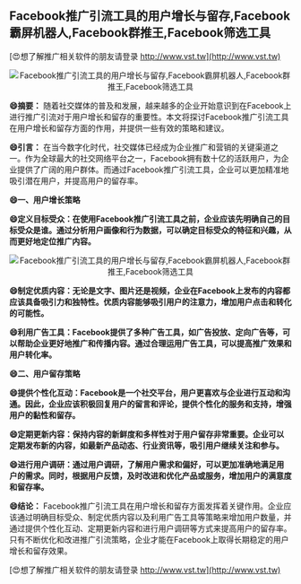 ## **Facebook推广引流工具的用户增长与留存,Facebook霸屏机器人,Facebook群推王,Facebook筛选工具**

[😍想了解推广相关软件的朋友请登录 http://www.vst.tw](http://www.vst.tw)

 <center><img src="https://vst.tw/MP4/tuiguang/png/1.png" alt="Facebook推广引流工具的用户增长与留存,Facebook霸屏机器人,Facebook群推王,Facebook筛选工具"></center>

**😄摘要：**
随着社交媒体的普及和发展，越来越多的企业开始意识到在Facebook上进行推广引流对于用户增长和留存的重要性。本文将探讨Facebook推广引流工具在用户增长和留存方面的作用，并提供一些有效的策略和建议。

**😄引言：**
在当今数字化时代，社交媒体已经成为企业推广和营销的关键渠道之一。作为全球最大的社交网络平台之一，Facebook拥有数十亿的活跃用户，为企业提供了广阔的用户群体。而通过Facebook推广引流工具，企业可以更加精准地吸引潜在用户，并提高用户的留存率。

**😄一、用户增长策略**

**😄定义目标受众：在使用Facebook推广引流工具之前，企业应该先明确自己的目标受众是谁。通过分析用户画像和行为数据，可以确定目标受众的特征和兴趣，从而更好地定位推广内容。**

 <center><img src="https://vst.tw/MP4/tuiguang/png/7.png" alt="Facebook推广引流工具的用户增长与留存,Facebook霸屏机器人,Facebook群推王,Facebook筛选工具"></center>

**😄制定优质内容：无论是文字、图片还是视频，企业在Facebook上发布的内容都应该具备吸引力和独特性。优质内容能够吸引用户的注意力，增加用户点击和转化的可能性。**

**😄利用广告工具：Facebook提供了多种广告工具，如广告投放、定向广告等，可以帮助企业更好地推广和传播内容。通过合理运用广告工具，可以提高推广效果和用户转化率。**

**😄二、用户留存策略**

**😄提供个性化互动：Facebook是一个社交平台，用户更喜欢与企业进行互动和沟通。因此，企业应该积极回复用户的留言和评论，提供个性化的服务和支持，增强用户的黏性和留存。**

**😄定期更新内容：保持内容的新鲜度和多样性对于用户留存非常重要。企业可以定期发布新的内容，如最新产品动态、行业资讯等，吸引用户继续关注和参与。**

**😄进行用户调研：通过用户调研，了解用户需求和偏好，可以更加准确地满足用户的需求。同时，根据用户反馈，及时改进和优化产品或服务，增加用户的满意度和留存率。**

**😄结论：**
Facebook推广引流工具在用户增长和留存方面发挥着关键作用。企业应该通过明确目标受众、制定优质内容以及利用广告工具等策略来增加用户数量，并通过提供个性化互动、定期更新内容和进行用户调研等方式来提高用户的留存率。只有不断优化和改进推广引流策略，企业才能在Facebook上取得长期稳定的用户增长和留存效果。

[😍想了解推广相关软件的朋友请登录 http://www.vst.tw](http://www.vst.tw)



